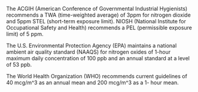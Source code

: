 The ACGIH (American Conference of Governmental Industrial Hygienists) recommends a TWA (time-weighted average) of 3ppm for nitrogen dioxide and 5ppm STEL (short-term exposure limit). NIOSH (National Institute for Occupational Safety and Health) recommends a PEL (permissible exposure limit) of 5 ppm.

The U.S. Environmental Protection Agency (EPA) maintains a national ambient air quality standard (NAAQS) for nitrogen oxides of 1-hour maximum daily concentration of 100 ppb and an annual standard at a level of 53 ppb.

The World Health Organization (WHO) recommends current guidelines of 40 mcg/m^3 as an annual mean and 200 mcg/m^3 as a 1- hour mean.